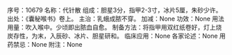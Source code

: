 序号：10679
名称：代针散
组成：胆星3分，指甲2-3寸，冰片5厘，朱砂少许。
出处：《囊秘喉书》卷上。
主治：乳蛾成脓不穿。
加减：None
功效：None
用法用量：吹入喉中。少顷即出脓血自愈。
制备方法：将指甲用双红纸卷好，灯上烧炭存性，为末，入辰砂、冰片、胆星研和。
临床应用：None
各家论述：None
用药禁忌：None
附注：None
